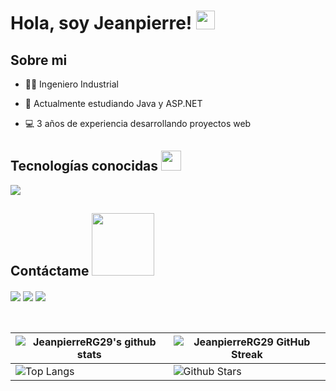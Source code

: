 <h1> Hola, soy Jeanpierre! <img src = "https://raw.githubusercontent.com/MartinHeinz/MartinHeinz/master/wave.gif" width = 30px> </h1>
<p align='center'>
</p>

<h2> Sobre mi </h2>

- 👨‍🎓 Ingeniero Industrial
  
- 🌱 Actualmente estudiando Java y ASP.NET
  
- 💻 3 años de experiencia desarrollando proyectos web

<h2> Tecnologías conocidas <img src = "https://media2.giphy.com/media/QssGEmpkyEOhBCb7e1/giphy.gif?cid=ecf05e47a0n3gi1bfqntqmob8g9aid1oyj2wr3ds3mg700bl&rid=giphy.gif" width = 32px> </h2>
<a href= https://skillicons.dev/icons?i=html,css,js,ts,react,bootstrap,tailwind,nodejs,cs,dotnet,php,mysql,postgres,postman,visualstudio,vscode > <img src ='https://skillicons.dev/icons?i=html,css,js,ts,react,bootstrap,tailwind,nodejs,cs,dotnet,php,mysql,postgres,postman,visualstudio,vscode'> </a>


<h2> Contáctame <img src='https://raw.githubusercontent.com/ShahriarShafin/ShahriarShafin/main/Assets/handshake.gif' width="100px"> </h2>
<a href = 'linkedin.com/in/jeanpierre-ramirez-garcia-32054b237'> <img align= 'center' src="https://skillicons.dev/icons?i=linkedin"/></a> 
<a href = 'https://www.instagram.com/jeanpierre_ramirez/'> <img align= 'center' src="https://skillicons.dev/icons?i=instagram"/></a>
<a href = 'http://aditya664.me/'> <img align= 'center' src="https://skillicons.dev/icons?i=github"/></a>
  
<br>
<br>
  <br>

| ![JeanpierreRG29's github stats](https://github-readme-stats.vercel.app/api?username=JeanpierreRG29&show_icons=true&theme=tokyonight) | ![JeanpierreRG29 GitHub Streak](https://github-readme-streak-stats.herokuapp.com/?user=JeanpierreRG29&theme=tokyonight) |
| --- | --- |
| ![Top Langs](https://github-readme-stats.vercel.app/api/top-langs/?username=JeanpierreRG29&theme=tokyonight) | ![Github Stars](https://github-readme-stats.vercel.app/api?username=JeanpierreRG29&show_icons=true&locale=en&count_private=true&hide_rank=true&custom_title=My%20GitHub%20Stats&disable_animations=true&theme=tokyonight) |


<br>
